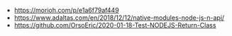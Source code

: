 - https://morioh.com/p/e1a6f79af449
- https://www.adaltas.com/en/2018/12/12/native-modules-node-js-n-api/
- https://github.com/OrsoEric/2020-01-18-Test-NODEJS-Return-Class